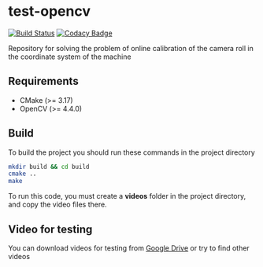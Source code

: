 # test-opencv

[![Build Status](https://travis-ci.com/alechh/online-camera-roll-calibration.svg?branch=master)](https://travis-ci.com/alechh/online-camera-roll-calibration)
[![Codacy Badge](https://app.codacy.com/project/badge/Grade/afc68918493249c4b620473bf3fccdfd)](https://www.codacy.com/gh/alechh/test-opencv/dashboard?utm_source=github.com&amp;utm_medium=referral&amp;utm_content=alechh/test-opencv&amp;utm_campaign=Badge_Grade)

Repository for solving the problem of online calibration of the camera roll in the coordinate system of the machine

## Requirements
  *  CMake (>= 3.17)
  *  OpenCV (>= 4.4.0)

## Build
To build the project you should run these commands in the project directory
 
```bash 
mkdir build && cd build
cmake ..
make      
```

To run this code, you must create a __videos__ folder in the project directory, and copy the video files there.

## Video for testing
You can download videos for testing from [Google Drive](https://drive.google.com/drive/folders/1QCvw9fufMj6-7IXwzUx7f9iFnBar6hsE?usp=sharing) or try to find other videos
